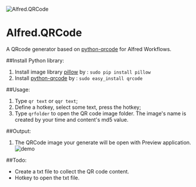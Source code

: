 ![Alfred.QRCode](./icon.png)

Alfred.QRCode
======================

A QRcode generator based on [python-qrcode](https://github.com/lincolnloop/python-qrcode) for Alfred Workflows.

##Install Python library:
1. Install image library [pillow](https://pypi.python.org/pypi/Pillow) by : `sudo pip install pillow`
2. Install [python-qrcode](https://github.com/lincolnloop/python-qrcode) by : `sudo easy_install qrcode`

##Usage:
1. Type `qr text` or `qqr text`;
2. Define a hotkey, select some text, press the hotkey;
3. Type `qrfolder` to open the QR code image folder. The image's name is created by your time and content's md5 value.

##Output:
1. The QRCode image your generate will be open with Preview application.
![demo](./demo.png)

##Todo:
- Create a txt file to collect the QR code content.
- Hotkey to open the txt file.

